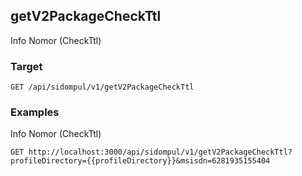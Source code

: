 ## getV2PackageCheckTtl
Info Nomor (CheckTtl)

### Target
```
GET /api/sidompul/v1/getV2PackageCheckTtl
```




### Examples
Info Nomor (CheckTtl)
```
GET http://localhost:3000/api/sidompul/v1/getV2PackageCheckTtl?profileDirectory={{profileDirectory}}&msisdn=6281935155404
```

